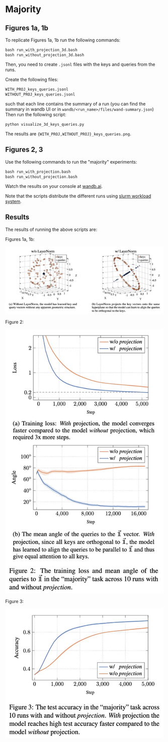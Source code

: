 # Majority

## Figures 1a, 1b
To replicate Figures 1a, 1b run the following commands:
```
bash run_with_projection_3d.bash
bash run_without_projection_3d.bash
```
Then, you need to create `.jsonl` files with the keys and queries from the runs.

Create the following files:
 ```
WITH_PROJ_keys_queries.jsonl
WITHOUT_PROJ_keys_queries.jsonl
```
such that each line contains the summary of a run (you can find the summary in wandb UI or in `wandb/<run_name>/files/wand-summary.json`)
Then run the following script:
```
python visualize_3d_keys_queries.py
```
The results are `{WITH_PROJ,WITHOUT_PROJ}_keys_queries.png`.

## Figures 2, 3
Use the following commands to run the "majority" experiments:
```
bash run_with_projection.bash
bash run_without_projection.bash
```
Watch the results on your console at [wandb.ai](wandb.ai).

Note that the scripts distribute the different runs using [slurm workload system](https://slurm.schedmd.com/documentation.html).

## Results

The results of running the above scripts are:

Figures 1a, 1b:

![alt text](images/figure1ab.png "Figures 1a 1b from the paper")

Figure 2:

![alt text](images/figure2.png "Figure 2 from the paper")

Figure 3:

![alt text](images/figure3.png "Figure 3 from the paper")